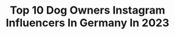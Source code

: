 ---
title: Top 10 Dog Owners Instagram Influencers In Germany In 2023
description: >-
  Find top dog owners Instagram influencers in Germany in 2023. Most popular hashtags: #love #dogsofinstagram #cute #picoftheday.
platform: Instagram
hits: 13
text_top: Identify the best Instagram accounts on inBeat.
text_bottom: Our database has 13 Instagram influencers like this in Germany for you to pitch.
profiles:
  - username: "jnnfr2607"
    fullname: >-
      JENNY • INTERIOR.MOM.RHODESIAN
    bio: >-
      🇩🇪🇵🇱 • MOM. WIFE. DOG OWNER. INTERIOR LOVER. ♥ @dnl2608 you're my always und forever.
    location: "Germany"
    followers: 5483
    engagement: 838
    commentsToLikes: 0.076391
    id: ck5hn4mk3n72n0i1112083riq
    verified: false
    hashtags: "#interior, #furniture, #house, #bathroominspiration"
  - username: "koschtaaa"
    fullname: >-
      Kostas Kind
    bio: >-
      He/Him 📸 YouTuber from Berlin 💙 Gay dude, in love with @darkviktory 🐾 Dog Owner & Lover 📩 info@kostaskind.de
    location: "Germany"
    followers: 119355
    engagement: 579
    commentsToLikes: 0.021281
    id: ck6u9nxcvym5u0j71xmhvang9
    verified: false
    hashtags: "#gayboy, #youtuber, #germanyoutuber, #potd"
  - username: "milena_and_her_dog"
    fullname: >-
      Milena
    bio: >-
      Austria Stranded Knitting Dogowner Outdoorlover @nonstopdogwear Ambassador
    location: "Germany"
    followers: 10931
    engagement: 716
    commentsToLikes: 0.039645
    id: ck5zta01c00nv0i149xgwj5ll
    verified: false
    hashtags: "#knitlife, #igknitters, #alwaysknitting, #knitaddict"
  - username: "doodledog.comics"
    fullname: >-
      Comics of a Dog‘s Life
    bio: >-
      🐶 I‘m Frieda the poodle & Luna is my annoying lil sister. Find us on tiktok! (link👇)
    location: "Germany"
    followers: 8331
    engagement: 3541
    commentsToLikes: 0.021930
    id: ckaotcobpvc6s0i78cez5tsco
    verified: false
    hashtags: "#dailycartoons, #funnycomic, #barkhappy, #webcomicz"
  - username: "missyminzi"
    fullname: >-
      Poms | Happiness | Lifestyle
    bio: >-
      👩‍❤️‍👨 Sandra Andre 🐶 Minzi Monty Maui Maili Murphy Lia Cora Aisha 💗 daily life with 7 fluffs 🌎 Germany ✉️ hello@missyminzi.com
    location: "Germany"
    followers: 202039
    engagement: 535
    commentsToLikes: 0.017190
    id: ck137fkkwba130i199s2p216g
    verified: false
    hashtags: "#hund, #dogstagram, #comedy, #dogdad"
  - username: "cigar.dreams"
    fullname: >-
      Ken Stemler
    bio: >-
      • Your daily dose of passion • Ken@cigardreams.de or DM • Germany
    location: "Germany"
    followers: 31745
    engagement: 407
    commentsToLikes: 0.053039
    id: ck0w6hpkl8mba0i19b0x0kunj
    verified: false
    hashtags: "#cigarcollector, #cigarsofhabanos, #cigarsofhabanoshk, #zigarren"
  - username: "amanda__hannover"
    fullname: >-
      ☠Amanda Hard☠
    bio: >-
      ⛔ Old Account deleted at 70k ⛔ Owner @hardbullz_germany 🐶 • TV Girl Babestation24 • Stripperin • Tänzerin • Model 📍Hanover 🇩🇪 👩🏼 📩amanda.hard@gmx.de
    location: "Germany"
    followers: 28452
    engagement: 377
    commentsToLikes: 0.060937
    id: ck5bvd2vgjf1h0i114qoz6wkg
    verified: false
    hashtags: "#inkedlife, #selfie, #beautiful, #lips"
  - username: "iceiman"
    fullname: >-
      Ice & Coco
    bio: >-
      follow the story of 2 dogs who explore the beautiful nature in Europe together with their owner Caro, based in Innsbruck, Austria
    location: "Germany"
    followers: 27283
    engagement: 271
    commentsToLikes: 0.040894
    id: ck8t85evyj5zr0j78kmcood0f
    verified: false
    hashtags: ""
  - username: "_kevin_haupt_"
    fullname: >-
      KEVIN HAUPT
    bio: >-
      KEVIN HAUPT Owner: @lynalia_official_ @kevinherzblutshop @herzblutfloristen @herzblut_flowers_and_garden_ Management@kevinhaupt.de • IMPRESSUM:
    location: "Germany"
    followers: 160995
    engagement: 523
    commentsToLikes: 0.042658
    id: ck13a9b5wp9fy0i19jffnggyr
    verified: false
    hashtags: "#work, #kevin, #love, #flowers"
  - username: "dog_in_nature"
    fullname: >-
      Buddy
    bio: >-
      🏔Our adventure from trips in nature🏔️ I care about protecting our planet🌍 🌎CZ🌎 Ambassador for @hellosandy.cz Owner @natalie.dosedelova
    location: "Germany"
    followers: 5730
    engagement: 764
    commentsToLikes: 0.030626
    id: ck8tcxqp913600j781a0bzfaq
    verified: false
    hashtags: "#nature, #travelphotography, #dogphotography, #bordercollie"
---